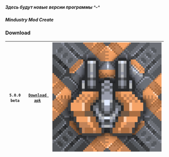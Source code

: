 ##### Здесь будут новые версии программы ^-^
##### Mindustry Mod Create

### Download

|`5.0.0 beta`|[`Download apk`](https://github.com/MindustryModCreate/MMC-release/releases/download/5.0.0beta/Mindustry.Mod.Create_5.0.0.apk)|![icon](https://raw.githubusercontent.com/MindustryModCreate/MMC-release/main/5.0.0beta.png)|
|-|-|-|
